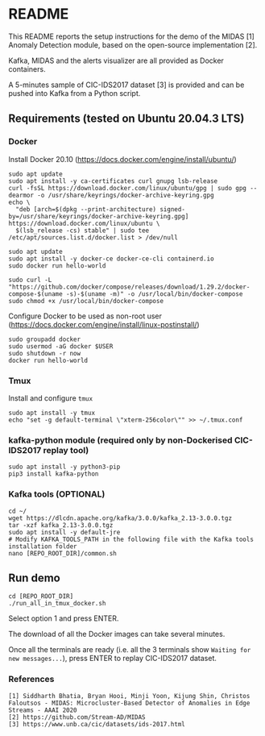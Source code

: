 # README

This README reports the setup instructions for the demo of the MIDAS [1] Anomaly Detection module, based on the open-source implementation [2].

Kafka, MIDAS and the alerts visualizer are all provided as Docker containers.

A 5-minutes sample of CIC-IDS2017 dataset [3] is provided and can be pushed into Kafka from a Python script.

## Requirements (tested on Ubuntu 20.04.3 LTS)

### Docker

Install Docker 20.10 (https://docs.docker.com/engine/install/ubuntu/)
```
sudo apt update
sudo apt install -y ca-certificates curl gnupg lsb-release
curl -fsSL https://download.docker.com/linux/ubuntu/gpg | sudo gpg --dearmor -o /usr/share/keyrings/docker-archive-keyring.gpg
echo \
  "deb [arch=$(dpkg --print-architecture) signed-by=/usr/share/keyrings/docker-archive-keyring.gpg] https://download.docker.com/linux/ubuntu \
  $(lsb_release -cs) stable" | sudo tee /etc/apt/sources.list.d/docker.list > /dev/null

sudo apt update
sudo apt install -y docker-ce docker-ce-cli containerd.io
sudo docker run hello-world

sudo curl -L "https://github.com/docker/compose/releases/download/1.29.2/docker-compose-$(uname -s)-$(uname -m)" -o /usr/local/bin/docker-compose
sudo chmod +x /usr/local/bin/docker-compose
```
Configure Docker to be used as non-root user (https://docs.docker.com/engine/install/linux-postinstall/)
```
sudo groupadd docker
sudo usermod -aG docker $USER
sudo shutdown -r now
docker run hello-world
```

### Tmux
Install and configure `tmux`
```
sudo apt install -y tmux
echo "set -g default-terminal \"xterm-256color\"" >> ~/.tmux.conf
```

### kafka-python module (required only by non-Dockerised CIC-IDS2017 replay tool)
```
sudo apt install -y python3-pip
pip3 install kafka-python
```

### Kafka tools (OPTIONAL)
```
cd ~/
wget https://dlcdn.apache.org/kafka/3.0.0/kafka_2.13-3.0.0.tgz
tar -xzf kafka_2.13-3.0.0.tgz
sudo apt install -y default-jre
# Modify KAFKA_TOOLS_PATH in the following file with the Kafka tools installation folder
nano [REPO_ROOT_DIR]/common.sh
```

## Run demo
```
cd [REPO_ROOT_DIR]
./run_all_in_tmux_docker.sh
```
Select option 1 and press ENTER.

The download of all the Docker images can take several minutes.

Once all the terminals are ready (i.e. all the 3 terminals show `Waiting for new messages...`), press ENTER to replay CIC-IDS2017 dataset.

### References
```
[1] Siddharth Bhatia, Bryan Hooi, Minji Yoon, Kijung Shin, Christos Faloutsos - MIDAS: Microcluster-Based Detector of Anomalies in Edge Streams - AAAI 2020
[2] https://github.com/Stream-AD/MIDAS
[3] https://www.unb.ca/cic/datasets/ids-2017.html
```
